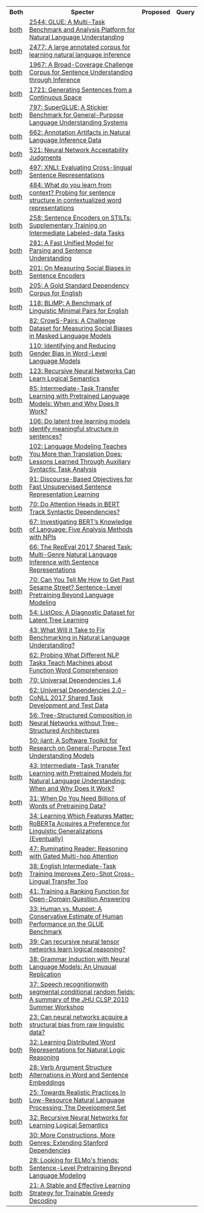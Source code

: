 <html><table><tr>
<th>Both</th>
<th>Specter</th>
<th>Proposed</th>
<th>Query</th>
</tr>
<tr>
<td><a href="both/5034059.md">both</a></td>
<td><a href="https://www.semanticscholar.org/paper/93b8da28d006415866bf48f9a6e06b5242129195">2544: GLUE: A Multi-Task Benchmark and Analysis Platform for Natural Language Understanding</a></td>
</tr>
<tr>
<td><a href="both/14604520.md">both</a></td>
<td><a href="https://www.semanticscholar.org/paper/f04df4e20a18358ea2f689b4c129781628ef7fc1">2477: A large annotated corpus for learning natural language inference</a></td>
</tr>
<tr>
<td><a href="both/3432876.md">both</a></td>
<td><a href="https://www.semanticscholar.org/paper/5ded2b8c64491b4a67f6d39ce473d4b9347a672e">1967: A Broad-Coverage Challenge Corpus for Sentence Understanding through Inference</a></td>
</tr>
<tr>
<td><a href="both/748227.md">both</a></td>
<td><a href="https://www.semanticscholar.org/paper/d82b55c35c8673774a708353838918346f6c006f">1721: Generating Sentences from a Continuous Space</a></td>
</tr>
<tr>
<td><a href="both/143424870.md">both</a></td>
<td><a href="https://www.semanticscholar.org/paper/d9f6ada77448664b71128bb19df15765336974a6">797: SuperGLUE: A Stickier Benchmark for General-Purpose Language Understanding Systems</a></td>
</tr>
<tr>
<td><a href="both/4537113.md">both</a></td>
<td><a href="https://www.semanticscholar.org/paper/2997b26ffb8c291ce478bd8a6e47979d5a55c466">662: Annotation Artifacts in Natural Language Inference Data</a></td>
</tr>
<tr>
<td><a href="both/44072099.md">both</a></td>
<td><a href="https://www.semanticscholar.org/paper/cb0f3ee1e98faf92429d601cdcd76c69c1e484eb">521: Neural Network Acceptability Judgments</a></td>
</tr>
<tr>
<td><a href="both/52271711.md">both</a></td>
<td><a href="https://www.semanticscholar.org/paper/1c3112ef8a346b9817382ed34a8c146c53d5bcf5">497: XNLI: Evaluating Cross-lingual Sentence Representations</a></td>
</tr>
<tr>
<td><a href="both/108300988.md">both</a></td>
<td><a href="https://www.semanticscholar.org/paper/e2587eddd57bc4ba286d91b27c185083f16f40ee">484: What do you learn from context? Probing for sentence structure in contextualized word representations</a></td>
</tr>
<tr>
<td><a href="both/53221289.md">both</a></td>
<td><a href="https://www.semanticscholar.org/paper/b47381e04739ea3f392ba6c8faaf64105493c196">258: Sentence Encoders on STILTs: Supplementary Training on Intermediate Labeled-data Tasks</a></td>
</tr>
<tr>
<td><a href="both/14429450.md">both</a></td>
<td><a href="https://www.semanticscholar.org/paper/36c097a225a95735271960e2b63a2cb9e98bff83">281: A Fast Unified Model for Parsing and Sentence Understanding</a></td>
</tr>
<tr>
<td><a href="both/85518027.md">both</a></td>
<td><a href="https://www.semanticscholar.org/paper/5e9c85235210b59a16bdd84b444a904ae271f7e7">201: On Measuring Social Biases in Sentence Encoders</a></td>
</tr>
<tr>
<td><a href="both/2339260.md">both</a></td>
<td><a href="https://www.semanticscholar.org/paper/82cf69e48ede65b9d1f419da786c0349342d449d">205: A Gold Standard Dependency Corpus for English</a></td>
</tr>
<tr>
<td><a href="both/208527435.md">both</a></td>
<td><a href="https://www.semanticscholar.org/paper/b56e2e7b93be127c953b6ad18230d5905051d23b">118: BLiMP: A Benchmark of Linguistic Minimal Pairs for English</a></td>
</tr>
<tr>
<td><a href="both/222090785.md">both</a></td>
<td><a href="https://www.semanticscholar.org/paper/645bd6eadc247989abc5e0b0aa0be79ec8b11ea6">82: CrowS-Pairs: A Challenge Dataset for Measuring Social Biases in Masked Language Models</a></td>
</tr>
<tr>
<td><a href="both/102352788.md">both</a></td>
<td><a href="https://www.semanticscholar.org/paper/a4e67bcbf912e13cebbb1241d05d1ca0a1df9df8">110: Identifying and Reducing Gender Bias in Word-Level Language Models</a></td>
</tr>
<tr>
<td><a href="both/15618372.md">both</a></td>
<td><a href="https://www.semanticscholar.org/paper/7c05a4ffee7e159e34b2efea7e44d994333ec628">123: Recursive Neural Networks Can Learn Logical Semantics</a></td>
</tr>
<tr>
<td><a href="both/220045835.md">both</a></td>
<td><a href="https://www.semanticscholar.org/paper/9e594ae4ae9c38b6495810a8872f513ae19be29c">85: Intermediate-Task Transfer Learning with Pretrained Language Models: When and Why Does It Work?</a></td>
</tr>
<tr>
<td><a href="both/3527842.md">both</a></td>
<td><a href="https://www.semanticscholar.org/paper/8f46c21fef31a4cdf7b1808e67171466a9317882">106: Do latent tree learning models identify meaningful structure in sentences?</a></td>
</tr>
<tr>
<td><a href="both/52845092.md">both</a></td>
<td><a href="https://www.semanticscholar.org/paper/26f7305e4cf293b3daa672f0f75c1b0bac1e873a">102: Language Modeling Teaches You More than Translation Does: Lessons Learned Through Auxiliary Syntactic Task Analysis</a></td>
</tr>
<tr>
<td><a href="both/6694822.md">both</a></td>
<td><a href="https://www.semanticscholar.org/paper/a97dc52807d80454e78d255f9fbd7b0fab56bd03">91: Discourse-Based Objectives for Fast Unsupervised Sentence Representation Learning</a></td>
</tr>
<tr>
<td><a href="both/198918768.md">both</a></td>
<td><a href="https://www.semanticscholar.org/paper/ba8215e77f35b0d947c7cec39c45df4516e93421">70: Do Attention Heads in BERT Track Syntactic Dependencies?</a></td>
</tr>
<tr>
<td><a href="both/202233787.md">both</a></td>
<td><a href="https://www.semanticscholar.org/paper/3cd331c997e90f737810aad6fcce4d993315189f">67: Investigating BERT’s Knowledge of Language: Five Analysis Methods with NPIs</a></td>
</tr>
<tr>
<td><a href="both/30758763.md">both</a></td>
<td><a href="https://www.semanticscholar.org/paper/83b83ee4f27388445bdebb199cd75e5bf546dd85">66: The RepEval 2017 Shared Task: Multi-Genre Natural Language Inference with Sentence Representations</a></td>
</tr>
<tr>
<td><a href="both/182952400.md">both</a></td>
<td><a href="https://www.semanticscholar.org/paper/06a1bf4a7333bbc78dbd7470666b33bd9e26882b">70: Can You Tell Me How to Get Past Sesame Street? Sentence-Level Pretraining Beyond Language Modeling</a></td>
</tr>
<tr>
<td><a href="both/4942335.md">both</a></td>
<td><a href="https://www.semanticscholar.org/paper/8b354d76813bd5375e7e5c8d17f630bec5936a01">54: ListOps: A Diagnostic Dataset for Latent Tree Learning</a></td>
</tr>
<tr>
<td><a href="both/233033916.md">both</a></td>
<td><a href="https://www.semanticscholar.org/paper/a62bbc8ec3de4108a31b3fcc3403b659e7de5116">43: What Will it Take to Fix Benchmarking in Natural Language Understanding?</a></td>
</tr>
<tr>
<td><a href="both/135465591.md">both</a></td>
<td><a href="https://www.semanticscholar.org/paper/1321419b4e093ebd5064cd9c44b61c0d8b6c361d">62: Probing What Different NLP Tasks Teach Machines about Function Word Comprehension</a></td>
</tr>
<tr>
<td><a href="both/61575994.md">both</a></td>
<td><a href="https://www.semanticscholar.org/paper/1972e54dae2484475af2f0f9cbcdf9b350950db3">70: Universal Dependencies 1.4</a></td>
</tr>
<tr>
<td><a href="both/67339131.md">both</a></td>
<td><a href="https://www.semanticscholar.org/paper/af9d67bad068a77d165e145368e98bf7bd7cce72">62: Universal Dependencies 2.0 – CoNLL 2017 Shared Task Development and Test Data</a></td>
</tr>
<tr>
<td><a href="both/2244960.md">both</a></td>
<td><a href="https://www.semanticscholar.org/paper/04d1a26c2516dc14a765112a63ec60dc3cb3de72">56: Tree-Structured Composition in Neural Networks without Tree-Structured Architectures</a></td>
</tr>
<tr>
<td><a href="both/211990050.md">both</a></td>
<td><a href="https://www.semanticscholar.org/paper/00b30ed463625da04166eb78ca617539b41a9846">50: jiant: A Software Toolkit for Research on General-Purpose Text Understanding Models</a></td>
</tr>
<tr>
<td><a href="both/218487640.md">both</a></td>
<td><a href="https://www.semanticscholar.org/paper/673e970fd835c7dd1bb1e071c5a37e9df99b7c8e">43: Intermediate-Task Transfer Learning with Pretrained Models for Natural Language Understanding: When and Why Does It Work?</a></td>
</tr>
<tr>
<td><a href="both/226289695.md">both</a></td>
<td><a href="https://www.semanticscholar.org/paper/31392ad8722d9c66181b621936e2013199e02edc">31: When Do You Need Billions of Words of Pretraining Data?</a></td>
</tr>
<tr>
<td><a href="both/222290865.md">both</a></td>
<td><a href="https://www.semanticscholar.org/paper/055fac05cd424e7b1bdcd359ff7980ca8d938ef3">34: Learning Which Features Matter: RoBERTa Acquires a Preference for Linguistic Generalizations (Eventually)</a></td>
</tr>
<tr>
<td><a href="both/11074199.md">both</a></td>
<td><a href="https://www.semanticscholar.org/paper/c50cd7df4271ef94a0a60894f0e2cf4ef89fb912">47: Ruminating Reader: Reasoning with Gated Multi-hop Attention</a></td>
</tr>
<tr>
<td><a href="both/218901107.md">both</a></td>
<td><a href="https://www.semanticscholar.org/paper/b1a71677a13299755a12375f0c982484088aa9ef">38: English Intermediate-Task Training Improves Zero-Shot Cross-Lingual Transfer Too</a></td>
</tr>
<tr>
<td><a href="both/4800188.md">both</a></td>
<td><a href="https://www.semanticscholar.org/paper/2af0040b92c2ec3d07d09ed9a8eda6047fe3fed2">41: Training a Ranking Function for Open-Domain Question Answering</a></td>
</tr>
<tr>
<td><a href="both/156053191.md">both</a></td>
<td><a href="https://www.semanticscholar.org/paper/4888102774ad93140391f3a26af0f54cfba5ec34">33: Human vs. Muppet: A Conservative Estimate of Human Performance on the GLUE Benchmark</a></td>
</tr>
<tr>
<td><a href="both/15075376.md">both</a></td>
<td><a href="https://www.semanticscholar.org/paper/08caf0d048cfbe528f8d9db7005d040f76b55c24">39: Can recursive neural tensor networks learn logical reasoning?</a></td>
</tr>
<tr>
<td><a href="both/52132013.md">both</a></td>
<td><a href="https://www.semanticscholar.org/paper/952af139e6a49c5b6490663be967d312c438334d">38: Grammar Induction with Neural Language Models: An Unusual Replication</a></td>
</tr>
<tr>
<td><a href="both/1710846.md">both</a></td>
<td><a href="https://www.semanticscholar.org/paper/26cf16673269bdb0979bc601a340083448e5ad44">37: Speech recognitionwith segmental conditional random fields: A summary of the JHU CLSP 2010 Summer Workshop</a></td>
</tr>
<tr>
<td><a href="both/220514315.md">both</a></td>
<td><a href="https://www.semanticscholar.org/paper/0e012c2bd18236445cfbc6e3e409eb02df4691fe">23: Can neural networks acquire a structural bias from raw linguistic data?</a></td>
</tr>
<tr>
<td><a href="both/5851907.md">both</a></td>
<td><a href="https://www.semanticscholar.org/paper/355930b7222f9b0c1284f873ecac35305bf7d889">32: Learning Distributed Word Representations for Natural Logic Reasoning</a></td>
</tr>
<tr>
<td><a href="both/53792119.md">both</a></td>
<td><a href="https://www.semanticscholar.org/paper/f29e5b2d60377ca4d67bd51fc69ba25cc0f3f516">28: Verb Argument Structure Alternations in Word and Sentence Embeddings</a></td>
</tr>
<tr>
<td><a href="both/202539668.md">both</a></td>
<td><a href="https://www.semanticscholar.org/paper/ab70d071223476265d7b077f290c6133a96ef677">25: Towards Realistic Practices In Low-Resource Natural Language Processing: The Development Set</a></td>
</tr>
<tr>
<td><a href="both/15770688.md">both</a></td>
<td><a href="https://www.semanticscholar.org/paper/4ea80c206b8ad73a6d320c9d8ed0321d84fe6d85">32: Recursive Neural Networks for Learning Logical Semantics</a></td>
</tr>
<tr>
<td><a href="both/11384604.md">both</a></td>
<td><a href="https://www.semanticscholar.org/paper/ee51845fe6d13cc7787a2f15f97e0809f922c7f5">30: More Constructions, More Genres: Extending Stanford Dependencies</a></td>
</tr>
<tr>
<td><a href="both/57189285.md">both</a></td>
<td><a href="https://www.semanticscholar.org/paper/256623ff025f36d343588bcd0b966c1fd26afcf8">28: Looking for ELMo's friends: Sentence-Level Pretraining Beyond Language Modeling</a></td>
</tr>
<tr>
<td><a href="both/5038627.md">both</a></td>
<td><a href="https://www.semanticscholar.org/paper/dc784e10a1be4cc73e9039cd7ccce019bf042828">21: A Stable and Effective Learning Strategy for Trainable Greedy Decoding</a></td>
</tr>
</table></html>
